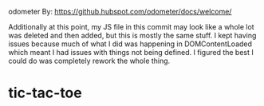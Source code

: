 odometer By: https://github.hubspot.com/odometer/docs/welcome/

Additionally at this point, my JS file in this commit may look like a whole lot was deleted and then added,
but this is mostly the same stuff. I kept having issues because much of what I did was happening in DOMContentLoaded
which meant I had issues with things not being defined. I figured the best I could do was completely rework the whole
thing.

# tic-tac-toe